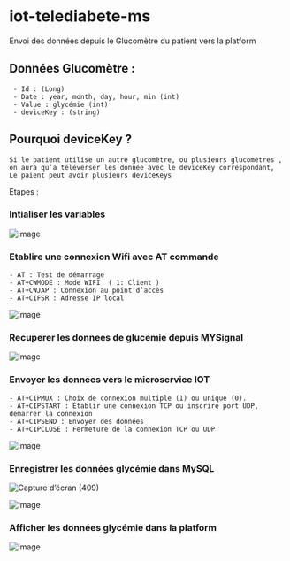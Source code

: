# iot-telediabete-ms

Envoi des données depuis le Glucomètre du patient vers la platform

## Données Glucomètre :
     - Id : (Long)
     - Date : year, month, day, hour, min (int)
     - Value : glycémie (int)
     - deviceKey : (string)

## Pourquoi deviceKey ?
	Si le patient utilise un autre glucomètre, ou plusieurs glucomètres , on aura qu’a téléverser les donnée avec le deviceKey correspondant, 
	Le paient peut avoir plusieurs deviceKeys
  
  
Etapes : 
### Intialiser les variables
![image](https://user-images.githubusercontent.com/52804863/134324951-4d3a34e3-9bd8-44b9-9dd1-592bb40fb6da.png)

### Etablire une connexion Wifi avec AT commande
	- AT : Test de démarrage
	- AT+CWMODE : Mode WIFI  ( 1: Client )
	- AT+CWJAP : Connexion au point d’accès
	- AT+CIFSR : Adresse IP local 
	
![image](https://user-images.githubusercontent.com/52804863/134324981-11d2ca24-80b4-495e-96e4-ad7b9503cd56.png)

### Recuperer les donnees de glucemie depuis MYSignal
![image](https://user-images.githubusercontent.com/52804863/134324995-d4599ccf-df9e-4c43-b616-0bb7c9b9fc3a.png)

### Envoyer les donnees vers le microservice IOT
	- AT+CIPMUX : Choix de connexion multiple (1) ou unique (0).
	- AT+CIPSTART : Établir une connexion TCP ou inscrire port UDP, démarrer la connexion
	- AT+CIPSEND : Envoyer des données
	- AT+CIPCLOSE : Fermeture de la connexion TCP ou UDP
![image](https://user-images.githubusercontent.com/52804863/134325021-d4d77b01-f91b-4c62-99cd-c447b8854ec2.png)

### Enregistrer les données glycémie dans MySQL
![Capture d’écran (409)](https://user-images.githubusercontent.com/52804863/134326707-c942db13-0f7c-4b07-b983-25ff881842b8.png)

![image](https://user-images.githubusercontent.com/52804863/134325064-9332654f-c8a4-4348-a9e7-a5a70353370d.png)


### Afficher les données glycémie dans la platform
![image](https://user-images.githubusercontent.com/52804863/134325041-e5c6ab65-e99f-42f4-a0f0-6207010d2b4c.png)











